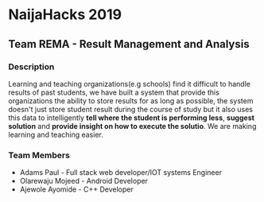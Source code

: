 # NaijaHacks 2019

## Team REMA - Result Management and Analysis

### Description
 Learning and teaching organizations(e.g schools) find it difficult to handle results of past students, we have built a system that provide this organizations the ability to store results for as long as possible, the system doesn't just store student result during the course of study but it also uses this data to intelligently **tell where the student is performing less**, **suggest solution** and **provide insight on how to execute the solutio**. We are making learning and teaching easier.

### Team Members
* Adams Paul - Full stack web developer/IOT systems Engineer
* Olarewaju Mojeed - Android Developer
* Ajewole Ayomide - C++ Developer
